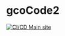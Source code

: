 # gcoCode2
[![CI/CD Main site](https://github.com/MauKnabbenOfficial/GerConfigCICD/actions/workflows/azure-static-web-apps-thankful-water-0b89eee10.yml/badge.svg)](https://github.com/MauKnabbenOfficial/GerConfigCICD/actions/workflows/azure-static-web-apps-thankful-water-0b89eee10.yml)